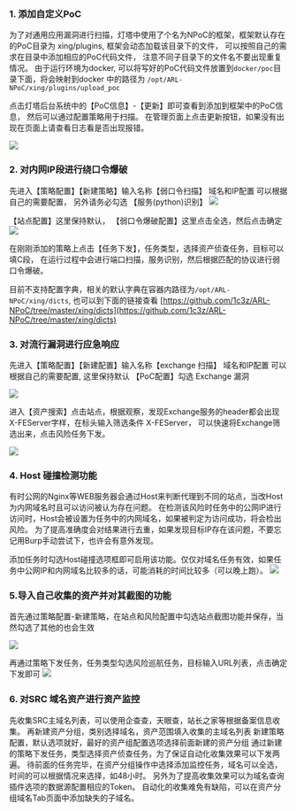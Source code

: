 ### 1. 添加自定义PoC
为了对通用应用漏洞进行扫描，灯塔中使用了个名为NPoC的框架，框架默认存在的PoC目录为 xing/plugins, 框架会动态加载该目录下的文件， 可以按照自己的需求在目录中添加相应的PoC代码文件， 注意不同子目录下的文件名不要出现重复情况。
由于运行环境为docker, 可以将写好的PoC代码文件放置到`docker/poc`目录下面，将会映射到docker 中的路径为 `/opt/ARL-NPoC/xing/plugins/upload_poc`

点击灯塔后台系统中的【PoC信息】-【更新】即可查看到添加到框架中的PoC信息， 然后可以通过配置策略用于扫描。 在管理页面上点击更新按钮，如果没有出现在页面上请查看日志看是否出现报错。

![](images/20221025192736932_9210.png)

### 2. 对内网IP段进行绕口令爆破
先进入【策略配置】【新建策略】输入名称【弱口令扫描】 域名和IP配置 可以根据自己的需要配置， 另外请务必勾选 【服务(python)识别】
![](images/20221025193017901_528.png)

【站点配置】这里保持默认， 【弱口令爆破配置】这里点击全选，然后点击确定
![](images/20221025193034156_3971.png)

在刚刚添加的策略上点击【任务下发】，任务类型，选择资产侦查任务，目标可以填C段， 在运行过程中会进行端口扫描，服务识别，然后根据匹配的协议进行弱口令爆破。

目前不支持配置字典，相关的默认字典在容器内路径为`/opt/ARL-NPoC/xing/dicts`, 也可以到下面的链接查看 [https://github.com/1c3z/ARL-NPoC/tree/master/xing/dicts](https://github.com/1c3z/ARL-NPoC/tree/master/xing/dicts)

### 3. 对流行漏洞进行应急响应
先进入【策略配置】【新建配置】输入名称【exchange 扫描】 域名和IP配置 可以根据自己的需要配置, 这里保持默认
【PоC配置】勾选 Exchange 漏洞

![](images/20221025193234492_22454.png)


进入【资产搜索】点击站点，根据观察，发现Exchange服务的header都会出现X-FEServer字样，在标头输入筛选条件 X-FEServer， 可以快速将Exchange筛选出来，点击风险任务下发。

![](images/20221025193334324_13924.png)


### 4. Host 碰撞检测功能
有时公网的Nginx等WEB服务器会通过Host来判断代理到不同的站点，当改Host为内网域名时且可以访问被认为存在问题。 在检测该风险时任务中的公网IP进行访问时，Host会被设置为任务中的内网域名，如果被判定为访问成功，将会检出风险。 为了提高准确度会对结果进行去重，如果发现目标IP存在该问题，不要忘记用Burp手动尝试下，也许会有意外发现。

添加任务时勾选Host碰撞选项框即可启用该功能。仅仅对域名任务有效，如果任务中公网IP和内网域名比较多的话，可能消耗的时间比较多（可以晚上跑）。
![](images/20221025194526677_22764.png)

### 5.导入自己收集的资产并对其截图的功能
首先通过策略配置-新建策略，在站点和风险配置中勾选站点截图功能并保存，当然勾选了其他的也会生效

![](images/20221025194622341_20285.png)

再通过策略下发任务，任务类型勾选风险巡航任务，目标输入URL列表，点击确定下发即可
![](images/20221025194636261_12972.png)

### 6. 对SRC 域名资产进行资产监控


先收集SRC主域名列表，可以使用企查查，天眼查，站长之家等根据备案信息收集。
再新建资产分组，类别选择域名，资产范围填入收集的主域名列表
新建策略配置，默认选项就好，最好的资产组配置选项选择前面新建的资产分组
通过新建的策略下发任务，类型选择资产侦查任务，为了保证自动化收集效果可以下发两遍。
待前面的任务完毕，在资产分组操作中选择添加监控任务，域名可以全选，时间的可以根据情况来选择，如48小时。
另外为了提高收集效果可以为域名查询插件选项的数据源配置相应的Token。
自动化的收集难免有缺陷，可以在资产分组域名Tab页面中添加缺失的子域名。

